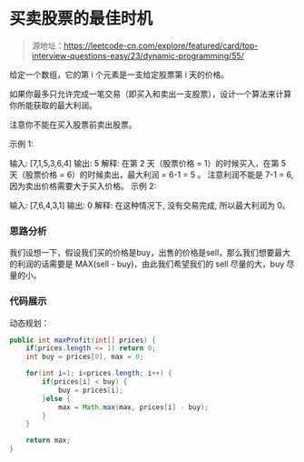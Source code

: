 # 买卖股票的最佳时机

> 源地址：https://leetcode-cn.com/explore/featured/card/top-interview-questions-easy/23/dynamic-programming/55/

给定一个数组，它的第 i 个元素是一支给定股票第 i 天的价格。

如果你最多只允许完成一笔交易（即买入和卖出一支股票），设计一个算法来计算你所能获取的最大利润。

注意你不能在买入股票前卖出股票。

示例 1:

输入: [7,1,5,3,6,4]
输出: 5
解释: 在第 2 天（股票价格 = 1）的时候买入，在第 5 天（股票价格 = 6）的时候卖出，最大利润 = 6-1 = 5 。
     注意利润不能是 7-1 = 6, 因为卖出价格需要大于买入价格。
示例 2:

输入: [7,6,4,3,1]
输出: 0
解释: 在这种情况下, 没有交易完成, 所以最大利润为 0。

### 思路分析
我们设想一下，假设我们买的价格是buy，出售的价格是sell，那么我们想要最大的利润的话需要是 MAX(sell - buy)，由此我们希望我们的 sell 尽量的大，buy 尽量的小。


### 代码展示
动态规划：
```java
public int maxProfit(int[] prices) {
    if(prices.length <= 1) return 0;
    int buy = prices[0], max = 0;

    for(int i=1; i<prices.length; i++) {
        if(prices[i] < buy) {
            buy = prices[i];
        }else {
            max = Math.max(max, prices[i] - buy);
        }
    }

    return max;
}
```